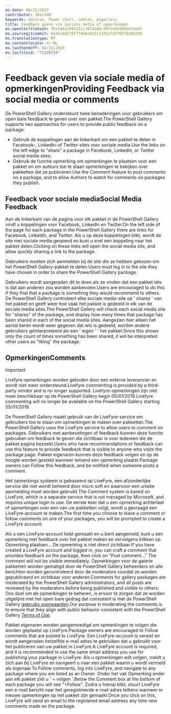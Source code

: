 ```yaml
---
ms.date: 06/12/2017
contributor: JKeithB
keywords: Galerie, Power shell, cmdlet, psgallery
title: Feedback geven via sociale media of opmerkingen
ms.openlocfilehash: 95e5db22b94151c3974189c30f1d4e580b47eeb5
ms.sourcegitcommit: 6545c60578f7745be015111052fd7769f8289296
ms.translationtype: MT
ms.contentlocale: nl-NL
ms.lasthandoff: 04/22/2020
ms.locfileid: "71328754"
---
```

# <a name="providing-feedback-via-social-media-or-comments"></a><span data-ttu-id="56690-103">Feedback geven via sociale media of opmerkingen</span><span class="sxs-lookup"><span data-stu-id="56690-103">Providing Feedback via social media or comments</span></span>

<span data-ttu-id="56690-104">De PowerShell Gallery ondersteunt twee benaderingen voor gebruikers om open bare feedback te geven over een pakket:</span><span class="sxs-lookup"><span data-stu-id="56690-104">The PowerShell Gallery supports two approaches for users to provide public feedback on a package:</span></span>

- <span data-ttu-id="56690-105">Gebruik de koppelingen aan de linkerkant om een pakket te delen in Facebook-, LinkedIn-of Twitter-sites voor sociale media.</span><span class="sxs-lookup"><span data-stu-id="56690-105">Use the links on the left edge to "share" a package in Facebook, LinkedIn, or Twitter social media sites;</span></span>
- <span data-ttu-id="56690-106">Gebruik de functie opmerking om opmerkingen te plaatsen voor een pakket en om auteurs toe te staan opmerkingen te bekijken over pakketten die ze publiceren.</span><span class="sxs-lookup"><span data-stu-id="56690-106">Use the Comment feature to post comments on a package, and to allow Authors to watch for comments on packages they publish.</span></span>

## <a name="social-media-feedback"></a><span data-ttu-id="56690-107">Feedback voor sociale media</span><span class="sxs-lookup"><span data-stu-id="56690-107">Social Media Feedback</span></span>

<span data-ttu-id="56690-108">Aan de linkerkant van de pagina voor elk pakket in de PowerShell Gallery vindt u koppelingen voor Facebook, LinkedIn en Twitter.</span><span class="sxs-lookup"><span data-stu-id="56690-108">On the left side of the page for each package in the PowerShell Gallery there are links for Facebook, LinkedIn, and Twitter.</span></span>
<span data-ttu-id="56690-109">Als u op deze koppelingen klikt, wordt de site met sociale media geopend en kunt u snel een koppeling naar het pakket delen.</span><span class="sxs-lookup"><span data-stu-id="56690-109">Clicking on these links will open the social media site, and allow quickly sharing a link to the package.</span></span>

<span data-ttu-id="56690-110">Gebruikers moeten zich aanmelden bij de site die ze hebben gekozen om het PowerShell Gallery-pakket te delen.</span><span class="sxs-lookup"><span data-stu-id="56690-110">Users must log in to the site they have chosen in order to share the PowerShell Gallery package.</span></span>

<span data-ttu-id="56690-111">Gebruikers wordt aangeraden dit te doen als ze vinden dat een pakket iets is dat aan anderen zou worden aanbevolen.</span><span class="sxs-lookup"><span data-stu-id="56690-111">Users are encouraged to do this if they find that a package is something they would recommend to others.</span></span>
<span data-ttu-id="56690-112">De PowerShell Gallery controleert elke sociale media-site op ' shares ' van het pakket en geeft weer hoe vaak het pakket is gedeeld in elk van de sociale media sites.</span><span class="sxs-lookup"><span data-stu-id="56690-112">The PowerShell Gallery will check each social media site for "shares" of the package, and display how many times that package has been shared in each of the social media sites.</span></span>
<span data-ttu-id="56690-113">Aangezien hier alleen het aantal keren wordt weer gegeven dat iets is gedeeld, worden andere gebruikers geïnterpreteerd als een ' eigen ' ' het pakket.</span><span class="sxs-lookup"><span data-stu-id="56690-113">Since this shows only the count of times something has been shared, it will be interpreted other users as "liking" the package.</span></span>

## <a name="comments"></a><span data-ttu-id="56690-114">Opmerkingen</span><span class="sxs-lookup"><span data-stu-id="56690-114">Comments</span></span>

> [!IMPORTANT]
> <span data-ttu-id="56690-115">Livefyre opmerkingen worden geboden door een externe leverancier en wordt niet meer ondersteund.</span><span class="sxs-lookup"><span data-stu-id="56690-115">Livefyre commenting is provided by a third-party vendor and is no longer supported.</span></span>
> <span data-ttu-id="56690-116">Livefyre-opmerkingen zijn niet meer beschikbaar op de PowerShell Gallery begin 05/01/2019.</span><span class="sxs-lookup"><span data-stu-id="56690-116">Livefyre commenting will no longer be available on the PowerShell Gallery starting 05/01/2019.</span></span> 

<span data-ttu-id="56690-117">De PowerShell Gallery maakt gebruik van de LiveFyre-service om gebruikers toe te staan om opmerkingen te maken over pakketten.</span><span class="sxs-lookup"><span data-stu-id="56690-117">The PowerShell Gallery uses the LiveFyre service to allow users to comment on packages.</span></span>
<span data-ttu-id="56690-118">Gebruikers met aanbevelingen of feedback kunnen deze functie gebruiken om feedback te geven die zichtbaar is voor iedereen die de pakket pagina bezoekt.</span><span class="sxs-lookup"><span data-stu-id="56690-118">Users who have recommendations or feedback can use this feature to provide feedback that is visible to anyone who visits the package page.</span></span>
<span data-ttu-id="56690-119">Pakket eigenaren kunnen deze feedback volgen en op de hoogte worden gesteld wanneer iemand een opmerking plaatst.</span><span class="sxs-lookup"><span data-stu-id="56690-119">Package owners can Follow this feedback, and be notified when someone posts a comment.</span></span>

<span data-ttu-id="56690-120">Het opmerkings systeem is gebaseerd op LiveFyre, een afzonderlijke service die niet wordt beheerd door micro soft en waarvoor een unieke aanmelding moet worden gebruikt.</span><span class="sxs-lookup"><span data-stu-id="56690-120">The Comment system is based on LiveFyre, which is a separate service that is not managed by Microsoft, and requires unique login to use.</span></span>
<span data-ttu-id="56690-121">De eerste keer dat u een opmerking achterlaat of opmerkingen over een van uw pakketten volgt, wordt u gevraagd een LiveFyre-account te maken.</span><span class="sxs-lookup"><span data-stu-id="56690-121">The first time you choose to leave a comment or follow comments on one of your packages, you will be prompted to create a LiveFyre account.</span></span>

<span data-ttu-id="56690-122">Als u een LiveFyre-account hebt gemaakt en u bent aangemeld, kunt u een opmerking met feedback over het pakket maken en vervolgens klikken op Opmerking plaatsen... De opmerking is niet direct zichtbaar.</span><span class="sxs-lookup"><span data-stu-id="56690-122">If you have created a LiveFyre account and logged in, you can craft a comment that provides feedback on the package, then click on "Post comment..." The comment will not be visible immediately.</span></span>
<span data-ttu-id="56690-123">Opmerkingen voor de galerie pakketten worden gematigd door de PowerShell Gallery beheerders en alle berichten worden gecontroleerd door de moderators voordat ze worden gepubliceerd en zichtbaar voor anderen.</span><span class="sxs-lookup"><span data-stu-id="56690-123">Comments for gallery packages are moderated by the PowerShell Gallery administrators, and all posts are reviewed by the moderators before being published and visible to others.</span></span>
<span data-ttu-id="56690-124">Ons doel om de opmerkingen te beheren, is ervoor te zorgen dat ze worden uitgelijnd met het open bare gedrag dat consistent is met de PowerShell Gallery [gebruiks voorwaarden](https://www.powershellgallery.com/policies/Terms).</span><span class="sxs-lookup"><span data-stu-id="56690-124">Our purpose in moderating the comments is to ensure that they align with public behavior consistent with the PowerShell Gallery [Terms of Use](https://www.powershellgallery.com/policies/Terms).</span></span>

<span data-ttu-id="56690-125">Pakket eigenaren worden aangemoedigd om opmerkingen te volgen die worden geplaatst op LiveFyre.</span><span class="sxs-lookup"><span data-stu-id="56690-125">Package owners are encouraged to Follow comments that are posted to LiveFyre.</span></span>
<span data-ttu-id="56690-126">Een LiveFyre-account is vereist en wordt aangeraden hetzelfde e-mail adres te gebruiken dat u gebruikt voor het publiceren van uw pakket in LiveFyre.</span><span class="sxs-lookup"><span data-stu-id="56690-126">A LiveFyre account is required, and it is recommended to use the same email address you use for publishing your package in LiveFyre.</span></span>
<span data-ttu-id="56690-127">Als u opmerkingen wilt volgen, meldt u zich aan bij LiveFyre en navigeert u naar een pakket waarin u wordt vermeld als eigenaar.</span><span class="sxs-lookup"><span data-stu-id="56690-127">To Follow comments, log into LiveFyre, and navigate to any package where you are listed as an Owner.</span></span>
<span data-ttu-id="56690-128">Onder het vak Opmerking onder aan elk pakket ziet u ' + volgen '.</span><span class="sxs-lookup"><span data-stu-id="56690-128">Below the Comment box at the bottom of each package you will see "+Follow".</span></span>
<span data-ttu-id="56690-129">Zodra u hierop klikt, stuurt LiveFyre een e-mail bericht naar het geregistreerde e-mail adres telkens wanneer er nieuwe opmerkingen op het pakket zijn gemaakt.</span><span class="sxs-lookup"><span data-stu-id="56690-129">Once you click on this, LiveFyre will send an email to the registered email address any time new comments made on the package.</span></span>
